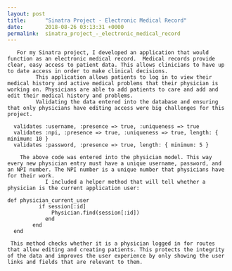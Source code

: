 ```yaml
---
layout: post
title:      "Sinatra Project - Electronic Medical Record"
date:       2018-08-26 03:13:31 +0000
permalink:  sinatra_project_-_electronic_medical_record
---
```



       For my Sinatra project, I developed an application that would function as an electronic medical record.  Medical records provide clear, easy access to patient data. This allows clinicians to have up to date access in order to make clinical decisions. 
			 This application allows patients to log in to view their medical history and active medical problems that their physician is working on. Physicians are able to add patients to care and add and edit their medical history and problems. 
			 Validating the data entered into the database and ensuring that only physicians have editing access were big challenges for this project. 
```
  validates :username, :presence => true, :uniqueness => true
  validates :npi, :presence => true, :uniqueness => true, length: { minimum: 10 }
  validates :password, :presence => true, length: { minimum: 5 }

```
        The above code was entered into the physician model. This way every new physician entry must have a unique username, password, and an NPI number. The NPI number is a unique number that physicians have for their work. 
				I included a helper method that will tell whether a physician is the current application user:
```
def physician_current_user
		  if session[:id]
			  Physician.find(session[:id])
			end
		end
  end
```

     This method checks whether it is a physician logged in for routes that allow editing and creating patients. This protects the integrity of the data and improves the user experience by only showing the user links and fields that are relevant to them. 
